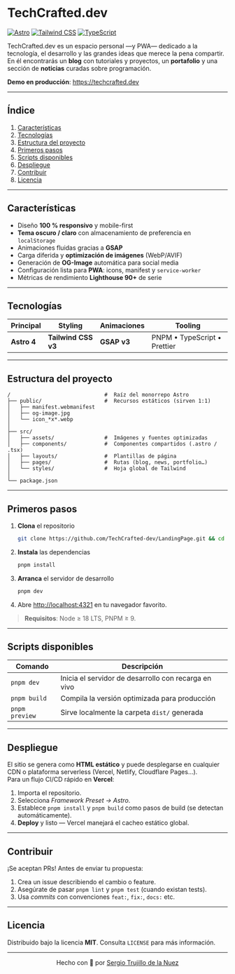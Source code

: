 # TechCrafted.dev

[![Astro](https://img.shields.io/badge/-Astro-000?style=flat&logo=astro&logoColor=FF5D01)](#tecnologías)
[![Tailwind CSS](https://img.shields.io/badge/-Tailwind%20CSS-38B2AC?style=flat&logo=tailwind-css&logoColor=fff)](#tecnologías)
[![TypeScript](https://img.shields.io/badge/-TypeScript-3178C6?style=flat&logo=typescript&logoColor=fff)](#tecnologías)

TechCrafted.dev es un espacio personal —y PWA— dedicado a la tecnología, el desarrollo y las grandes ideas que merece la pena compartir. En él encontrarás un **blog** con tutoriales y proyectos, un **portafolio** y una sección de **noticias** curadas sobre programación.

**Demo en producción**: <https://techcrafted.dev>

---

## Índice

1. [Características](#características)
2. [Tecnologías](#tecnologías)
3. [Estructura del proyecto](#estructura-del-proyecto)
4. [Primeros pasos](#primeros-pasos)
5. [Scripts disponibles](#scripts-disponibles)
6. [Despliegue](#despliegue)
7. [Contribuir](#contribuir)
8. [Licencia](#licencia)

---

## Características

- Diseño **100 % responsivo** y mobile-first  
- **Tema oscuro / claro** con almacenamiento de preferencia en `localStorage`  
- Animaciones fluidas gracias a **GSAP**  
- Carga diferida y **optimización de imágenes** (WebP/AVIF)  
- Generación de **OG-Image** automática para social media  
- Configuración lista para **PWA**: icons, manifest y `service-worker`  
- Métricas de rendimiento **Lighthouse 90+** de serie  

---

## Tecnologías

| Principal | Styling | Animaciones | Tooling |
|-----------|---------|-------------|---------|
| **Astro 4** | **Tailwind CSS v3** | **GSAP v3** | PNPM • TypeScript • Prettier |

---

## Estructura del proyecto

```text
/                              #  Raíz del monorrepo Astro
├── public/                    #  Recursos estáticos (sirven 1:1)
│   ├── manifest.webmanifest
│   ├── og-image.jpg
│   └── icon_*x*.webp
│
├── src/
│   ├── assets/                #  Imágenes y fuentes optimizadas
│   ├── components/            #  Componentes compartidos (.astro / .tsx)
│   ├── layouts/               #  Plantillas de página
│   ├── pages/                 #  Rutas (blog, news, portfolio…)
│   └── styles/                #  Hoja global de Tailwind
│
└── package.json
```

---

## Primeros pasos

1. **Clona** el repositorio
   ```bash
   git clone https://github.com/TechCrafted-dev/LandingPage.git && cd techcrafted.dev
   ```
2. **Instala** las dependencias
   ```bash
   pnpm install
   ```
3. **Arranca** el servidor de desarrollo
   ```bash
   pnpm dev
   ```
4. Abre <http://localhost:4321> en tu navegador favorito.

> **Requisitos**: Node ≥ 18 LTS, PNPM ≥ 9.

---

## Scripts disponibles

| Comando          | Descripción                                          |
|------------------|------------------------------------------------------|
| `pnpm dev`       | Inicia el servidor de desarrollo con recarga en vivo |
| `pnpm build`     | Compila la versión optimizada para producción        |
| `pnpm preview`   | Sirve localmente la carpeta `dist/` generada         |

---

## Despliegue

El sitio se genera como **HTML estático** y puede desplegarse en cualquier CDN o plataforma serverless (Vercel, Netlify, Cloudflare Pages…).  
Para un flujo CI/CD rápido en **Vercel**:

1. Importa el repositorio.
2. Selecciona _Framework Preset → Astro_.
3. Establece `pnpm install` y `pnpm build` como pasos de build (se detectan automáticamente).
4. **Deploy** y listo — Vercel manejará el cacheo estático global.

---

## Contribuir

¡Se aceptan PRs! Antes de enviar tu propuesta:

1. Crea un issue describiendo el cambio o feature.
2. Asegúrate de pasar `pnpm lint` y `pnpm test` (cuando existan tests).
3. Usa _commits_ con convenciones `feat:`, `fix:`, `docs:` etc.

---

## Licencia

Distribuido bajo la licencia **MIT**. Consulta `LICENSE` para más información.

---

<p align="center">
  Hecho con 🤍 por <a href="https://techcrafted.dev">Sergio Trujillo de la Nuez</a>
</p>

